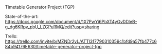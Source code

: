 Timetable Generator Project (TGP)

State-of-the-art: https://docs.google.com/document/d/1X7PwYi6PbXT4yGvDDleB-g_dg6KRpv_pbU_LZGPuRMQ/edit?usp=sharing



Trello: https://trello.com/invite/b/MZNDr2vL/ATTI317790310359c1bfd9a57fb477c684b94176E630/timetable-generator-project-tgp
